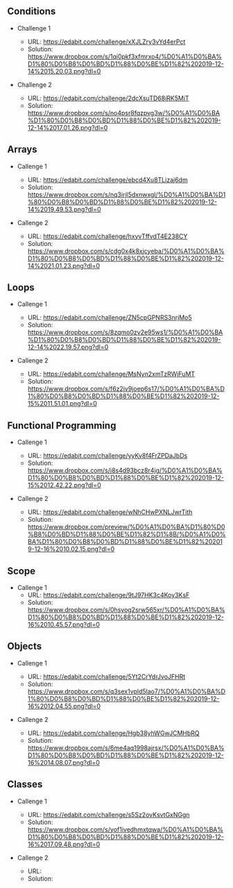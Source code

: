 ## Conditions
* Challenge 1
	* URL: https://edabit.com/challenge/xXJLZry3vYd4erPct
	* Solution: https://www.dropbox.com/s/1qi0pkf3xfmrxo4/%D0%A1%D0%BA%D1%80%D0%B8%D0%BD%D1%88%D0%BE%D1%82%202019-12-14%2015.20.03.png?dl=0

* Challenge 2
	* URL: https://edabit.com/challenge/2dcXsuTD68iRK5MiT
	* Solution: https://www.dropbox.com/s/no4psr8fqzpvg3w/%D0%A1%D0%BA%D1%80%D0%B8%D0%BD%D1%88%D0%BE%D1%82%202019-12-14%2017.01.26.png?dl=0


## Arrays
* Callenge 1
	* URL: https://edabit.com/challenge/ebcd4Xu8TLizaj6dm
	* Solution: https://www.dropbox.com/s/nq3irjl5dxnwxgl/%D0%A1%D0%BA%D1%80%D0%B8%D0%BD%D1%88%D0%BE%D1%82%202019-12-14%2019.49.53.png?dl=0

* Callenge 2
	* URL: https://edabit.com/challenge/hxyvTffvdT4E238CY
	* Solution: https://www.dropbox.com/s/cdg0x4k8xjcyeba/%D0%A1%D0%BA%D1%80%D0%B8%D0%BD%D1%88%D0%BE%D1%82%202019-12-14%2021.01.23.png?dl=0


## Loops
* Callenge 1
	* URL: https://edabit.com/challenge/ZN5cpGPNRS3nrjMo5
	* Solution: https://www.dropbox.com/s/8zqmo0zv2e95ws1/%D0%A1%D0%BA%D1%80%D0%B8%D0%BD%D1%88%D0%BE%D1%82%202019-12-14%2022.19.57.png?dl=0

* Callenge 2
	* URL: https://edabit.com/challenge/MsNyn2xmTzRWjFuMT
	* Solution: https://www.dropbox.com/s/f6z2jv9joep6s17/%D0%A1%D0%BA%D1%80%D0%B8%D0%BD%D1%88%D0%BE%D1%82%202019-12-15%2011.51.01.png?dl=0


## Functional Programming
* Callenge 1
	* URL: https://edabit.com/challenge/yyKv8f4FrZPDaJbDs
	* Solution: https://www.dropbox.com/s/i8s4d93bcz8r4jg/%D0%A1%D0%BA%D1%80%D0%B8%D0%BD%D1%88%D0%BE%D1%82%202019-12-15%2012.42.22.png?dl=0

* Callenge 2
	* URL: https://edabit.com/challenge/wNhCHwPXNLJwrTith
	* Solution: https://www.dropbox.com/preview/%D0%A1%D0%BA%D1%80%D0%B8%D0%BD%D1%88%D0%BE%D1%82%D1%8B/%D0%A1%D0%BA%D1%80%D0%B8%D0%BD%D1%88%D0%BE%D1%82%202019-12-16%2010.02.15.png?dl=0


## Scope
* Callenge 1
	* URL: https://edabit.com/challenge/9tJ97HK3c4Koy3KsF
	* Solution: https://www.dropbox.com/s/0hsyog2srw565xr/%D0%A1%D0%BA%D1%80%D0%B8%D0%BD%D1%88%D0%BE%D1%82%202019-12-16%2010.45.57.png?dl=0



## Objects
* Callenge 1
	* URL: https://edabit.com/challenge/5Yt2CrYdrJvoJFHRt
	* Solution: https://www.dropbox.com/s/q3sex1vpld5lao7/%D0%A1%D0%BA%D1%80%D0%B8%D0%BD%D1%88%D0%BE%D1%82%202019-12-16%2012.04.55.png?dl=0

* Callenge 2
	* URL: https://edabit.com/challenge/Hgb38yhWGwJCMHbRQ
	* Solution: https://www.dropbox.com/s/6me4aq1998ajrsx/%D0%A1%D0%BA%D1%80%D0%B8%D0%BD%D1%88%D0%BE%D1%82%202019-12-16%2014.08.07.png?dl=0


## Classes
* Callenge 1
	* URL: https://edabit.com/challenge/s5Sz2ovKsvtGxNGgn
	* Solution: https://www.dropbox.com/s/yof1ivedhmxtqwa/%D0%A1%D0%BA%D1%80%D0%B8%D0%BD%D1%88%D0%BE%D1%82%202019-12-16%2017.09.48.png?dl=0

* Callenge 2
	* URL: 
	* Solution:  


